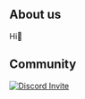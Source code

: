 ## About us 
Hi👋

## Community
<p>
  <a href="https://discord.gg/BuACxn4XUw" title="Discord">
    <img alt="Discord Invite" src="https://discordapp.com/api/guilds/901445288881963059/widget.png?style=banner2">
  </a>
<!--   <a href="https://www.youtube.com/channel/UCCbuILiiNcuJsOb-sLM95oQ">
    <img alt="Youtube" src="https://upload.wikimedia.org/wikipedia/commons/thumb/b/b8/YouTube_Logo_2017.svg/2560px-YouTube_Logo_2017.svg.png" width="200px">
  </a> -->
</p>
